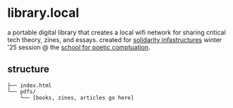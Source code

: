 # library.local
a portable digital library that creates a local wifi network for sharing critical tech theory, zines, and essays. created for [solidarity infastructures](https://infrastructures.us/) winter '25 session @ the [school for poetic comptuation](https://sfpc.study/).

## structure

```
├── index.html
└── pdfs/
    └── [books, zines, articles go here]
```
